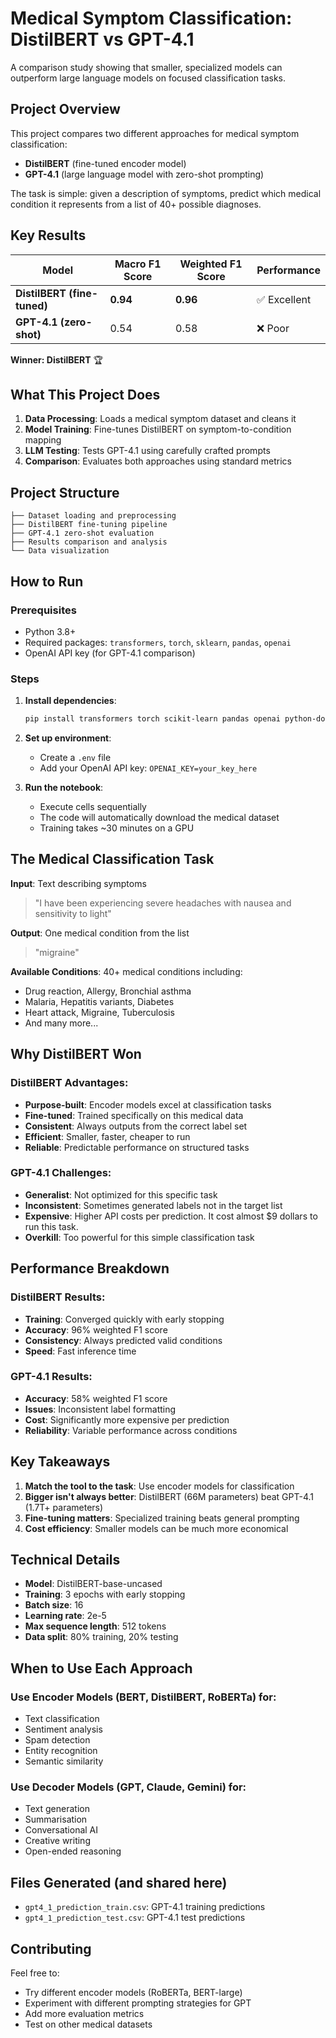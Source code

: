 # Medical Symptom Classification: DistilBERT vs GPT-4.1

A comparison study showing that smaller, specialized models can outperform large language models on focused classification tasks.

## Project Overview

This project compares two different approaches for medical symptom classification:
- **DistilBERT** (fine-tuned encoder model)
- **GPT-4.1** (large language model with zero-shot prompting)

The task is simple: given a description of symptoms, predict which medical condition it represents from a list of 40+ possible diagnoses.

## Key Results

| Model | Macro F1 Score | Weighted F1 Score | Performance |
|-------|----------------|-------------------|-------------|
| **DistilBERT (fine-tuned)** | **0.94** | **0.96** | ✅ Excellent |
| **GPT-4.1 (zero-shot)** | 0.54 | 0.58 | ❌ Poor |

**Winner: DistilBERT** 🏆

## What This Project Does

1. **Data Processing**: Loads a medical symptom dataset and cleans it
2. **Model Training**: Fine-tunes DistilBERT on symptom-to-condition mapping
3. **LLM Testing**: Tests GPT-4.1 using carefully crafted prompts
4. **Comparison**: Evaluates both approaches using standard metrics

## Project Structure

```
├── Dataset loading and preprocessing
├── DistilBERT fine-tuning pipeline
├── GPT-4.1 zero-shot evaluation
├── Results comparison and analysis
└── Data visualization
```

## How to Run

### Prerequisites
- Python 3.8+
- Required packages: `transformers`, `torch`, `sklearn`, `pandas`, `openai`
- OpenAI API key (for GPT-4.1 comparison)

### Steps
1. **Install dependencies**:
   ```bash
   pip install transformers torch scikit-learn pandas openai python-dotenv datasets
   ```

2. **Set up environment**:
   - Create a `.env` file
   - Add your OpenAI API key: `OPENAI_KEY=your_key_here`

3. **Run the notebook**:
   - Execute cells sequentially
   - The code will automatically download the medical dataset
   - Training takes ~30 minutes on a GPU

## The Medical Classification Task

**Input**: Text describing symptoms
> "I have been experiencing severe headaches with nausea and sensitivity to light"

**Output**: One medical condition from the list
> "migraine"

**Available Conditions**: 40+ medical conditions including:
- Drug reaction, Allergy, Bronchial asthma
- Malaria, Hepatitis variants, Diabetes
- Heart attack, Migraine, Tuberculosis
- And many more...

## Why DistilBERT Won

### DistilBERT Advantages:
- **Purpose-built**: Encoder models excel at classification tasks
- **Fine-tuned**: Trained specifically on this medical data
- **Consistent**: Always outputs from the correct label set
- **Efficient**: Smaller, faster, cheaper to run
- **Reliable**: Predictable performance on structured tasks

### GPT-4.1 Challenges:
- **Generalist**: Not optimized for this specific task
- **Inconsistent**: Sometimes generated labels not in the target list
- **Expensive**: Higher API costs per prediction. It cost almost $9 dollars to run this task.
- **Overkill**: Too powerful for this simple classification task

## Performance Breakdown

### DistilBERT Results:
- **Training**: Converged quickly with early stopping
- **Accuracy**: 96% weighted F1 score
- **Consistency**: Always predicted valid conditions
- **Speed**: Fast inference time

### GPT-4.1 Results:
- **Accuracy**: 58% weighted F1 score
- **Issues**: Inconsistent label formatting
- **Cost**: Significantly more expensive per prediction
- **Reliability**: Variable performance across conditions

## Key Takeaways

1. **Match the tool to the task**: Use encoder models for classification
2. **Bigger isn't always better**: DistilBERT (66M parameters) beat GPT-4.1 (1.7T+ parameters)
3. **Fine-tuning matters**: Specialized training beats general prompting
4. **Cost efficiency**: Smaller models can be much more economical

## Technical Details

- **Model**: DistilBERT-base-uncased
- **Training**: 3 epochs with early stopping
- **Batch size**: 16
- **Learning rate**: 2e-5
- **Max sequence length**: 512 tokens
- **Data split**: 80% training, 20% testing

## When to Use Each Approach

### Use Encoder Models (BERT, DistilBERT, RoBERTa) for:
- Text classification
- Sentiment analysis
- Spam detection
- Entity recognition
- Semantic similarity

### Use Decoder Models (GPT, Claude, Gemini) for:
- Text generation
- Summarisation
- Conversational AI
- Creative writing
- Open-ended reasoning

## Files Generated (and shared here)

- `gpt4_1_prediction_train.csv`: GPT-4.1 training predictions
- `gpt4_1_prediction_test.csv`: GPT-4.1 test predictions


## Contributing

Feel free to:
- Try different encoder models (RoBERTa, BERT-large)
- Experiment with different prompting strategies for GPT
- Add more evaluation metrics
- Test on other medical datasets
